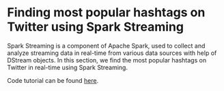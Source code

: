 # Finding most popular hashtags on Twitter using Spark Streaming

Spark Streaming is a component of Apache Spark, used to collect and analyze streaming data in real-time from various data sources with help of DStream objects. In this section, we find the most popular hashtags on Twitter in real-time using Spark Streaming.

Code tutorial can be found [here](https://hritikattri10.wordpress.com/2019/10/27/finding-popular-hashtags-on-twitter-using-spark-streaming/).